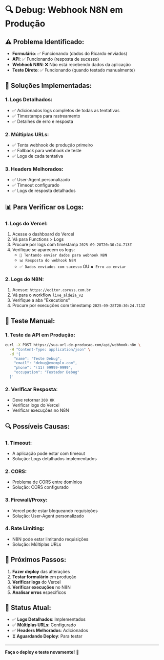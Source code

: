 # 🔍 Debug: Webhook N8N em Produção

## ⚠️ **Problema Identificado:**
- **Formulário**: ✅ Funcionando (dados do Ricardo enviados)
- **API**: ✅ Funcionando (resposta de sucesso)
- **Webhook N8N**: ❌ Não está recebendo dados da aplicação
- **Teste Direto**: ✅ Funcionando (quando testado manualmente)

## 🔧 **Soluções Implementadas:**

### 1. **Logs Detalhados:**
- ✅ Adicionados logs completos de todas as tentativas
- ✅ Timestamps para rastreamento
- ✅ Detalhes de erro e resposta

### 2. **Múltiplas URLs:**
- ✅ Tenta webhook de produção primeiro
- ✅ Fallback para webhook de teste
- ✅ Logs de cada tentativa

### 3. **Headers Melhorados:**
- ✅ User-Agent personalizado
- ✅ Timeout configurado
- ✅ Logs de resposta detalhados

## 📊 **Para Verificar os Logs:**

### **1. Logs do Vercel:**
1. Acesse o dashboard do Vercel
2. Vá para Functions > Logs
3. Procure por logs com timestamp `2025-09-28T20:30:24.713Z`
4. Verifique se aparecem os logs:
   - `🔄 Tentando enviar dados para webhook N8N`
   - `📊 Resposta do webhook N8N`
   - `✅ Dados enviados com sucesso` OU `❌ Erro ao enviar`

### **2. Logs do N8N:**
1. Acesse: `https://editor.coruss.com.br`
2. Vá para o workflow `live_aldeia_v2`
3. Verifique a aba "Executions"
4. Procure por execuções com timestamp `2025-09-28T20:30:24.713Z`

## 🧪 **Teste Manual:**

### **1. Teste da API em Produção:**
```bash
curl -X POST https://sua-url-de-producao.com/api/webhook-n8n \
  -H "Content-Type: application/json" \
  -d '{
    "name": "Teste Debug",
    "email": "debug@exemplo.com",
    "phone": "(11) 99999-9999",
    "occupation": "Testador Debug"
  }'
```

### **2. Verificar Resposta:**
- Deve retornar `200 OK`
- Verificar logs do Vercel
- Verificar execuções no N8N

## 🔍 **Possíveis Causas:**

### **1. Timeout:**
- A aplicação pode estar com timeout
- Solução: Logs detalhados implementados

### **2. CORS:**
- Problema de CORS entre domínios
- Solução: CORS configurado

### **3. Firewall/Proxy:**
- Vercel pode estar bloqueando requisições
- Solução: User-Agent personalizado

### **4. Rate Limiting:**
- N8N pode estar limitando requisições
- Solução: Múltiplas URLs

## 📝 **Próximos Passos:**

1. **Fazer deploy** das alterações
2. **Testar formulário** em produção
3. **Verificar logs** do Vercel
4. **Verificar execuções** no N8N
5. **Analisar erros** específicos

## 🎯 **Status Atual:**
- ✅ **Logs Detalhados**: Implementados
- ✅ **Múltiplas URLs**: Configurado
- ✅ **Headers Melhorados**: Adicionados
- ⏳ **Aguardando Deploy**: Para testar

---
**Faça o deploy e teste novamente!** 🚀
